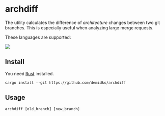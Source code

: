 # archdiff

The utility calculates the difference of _architecture_ changes between two git branches. This is especially useful when
analyzing large merge requests.

These languages are supported:

[![](https://img.shields.io/badge/Java-EA7100?style=for-the-badge&logo=openjdk)](#archdiff)

## Install

You need [Rust](https://rustup.rs) installed.

```shell
cargo install --git https://github.com/demidko/archdiff
```

## Usage

```shell
archdiff [old_branch] [new_branch]
```
